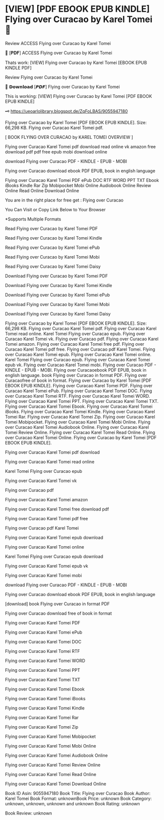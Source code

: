 # [VIEW] [PDF EBOOK EPUB KINDLE] Flying over Curacao by  Karel Tomei 💜
Review ACCESS Flying over Curacao by Karel Tomei

💓 [𝐏𝐃𝐅] ACCESS Flying over Curacao by Karel Tomei

Thats work: [VIEW] Flying over Curacao by Karel Tomei [EBOOK EPUB KINDLE PDF]


Review Flying over Curacao by Karel Tomei

💜 𝗗𝗼𝘄𝗻𝗹𝗼𝗮𝗱 [𝙋𝘿𝙁] Flying over Curacao by Karel Tomei

This is working: [VIEW] Flying over Curacao by Karel Tomei [PDF EBOOK EPUB KINDLE]



🗝️ https://ueoarlolibrary.blogspot.de/ZqFoLBAS/9055947180



Flying over Curacao by Karel Tomei [PDF EBOOK EPUB KINDLE]. Size: 66,298 KB. Flying over Curacao Karel Tomei pdf.

[ BOOK FLYING OVER CURACAO by KAREL TOMEI OVERVIEW ]

Flying over Curacao Karel Tomei pdf download read online vk amazon free download pdf pdf free epub mobi download online

download Flying over Curacao PDF - KINDLE - EPUB - MOBI

Flying over Curacao download ebook PDF EPUB, book in english language

Flying over Curacao Karel Tomei PDF ePub DOC RTF WORD PPT TXT Ebook iBooks Kindle Rar Zip Mobipocket Mobi Online Audiobook Online Review Online Read Online Download Online

You are in the right place for free get : Flying over Curacao

You Can Visit or Copy Link Below to Your Browser

*Supports Multiple Formats

Read Flying over Curacao by Karel Tomei PDF

Read Flying over Curacao by Karel Tomei Kindle

Read Flying over Curacao by Karel Tomei ePub

Read Flying over Curacao by Karel Tomei Mobi

Read Flying over Curacao by Karel Tomei Daisy

Download Flying over Curacao by Karel Tomei PDF

Download Flying over Curacao by Karel Tomei Kindle

Download Flying over Curacao by Karel Tomei ePub

Download Flying over Curacao by Karel Tomei Mobi

Download Flying over Curacao by Karel Tomei Daisy

Flying over Curacao by Karel Tomei [PDF EBOOK EPUB KINDLE]. Size: 66,298 KB. Flying over Curacao Karel Tomei pdf. Flying over Curacao Karel Tomei read online. Karel Tomei Flying over Curacao epub. Flying over Curacao Karel Tomei vk. Flying over Curacao pdf. Flying over Curacao Karel Tomei amazon. Flying over Curacao Karel Tomei free pdf. Flying over Curacao Karel Tomei pdf free. Flying over Curacao pdf Karel Tomei. Flying over Curacao Karel Tomei epub. Flying over Curacao Karel Tomei online. Karel Tomei Flying over Curacao epub. Flying over Curacao Karel Tomei epub vk. Flying over Curacao Karel Tomei mobi. Flying over Curacao PDF - KINDLE - EPUB - MOBI. Flying over Curacaoebook PDF EPUB, book in english language. book Flying over Curacao in format PDF. Flying over Curacaofree of book in format. Flying over Curacao by Karel Tomei [PDF EBOOK EPUB KINDLE]. Flying over Curacao Karel Tomei PDF. Flying over Curacao Karel Tomei ePub. Flying over Curacao Karel Tomei DOC. Flying over Curacao Karel Tomei RTF. Flying over Curacao Karel Tomei WORD. Flying over Curacao Karel Tomei PPT. Flying over Curacao Karel Tomei TXT. Flying over Curacao Karel Tomei Ebook. Flying over Curacao Karel Tomei iBooks. Flying over Curacao Karel Tomei Kindle. Flying over Curacao Karel Tomei Rar. Flying over Curacao Karel Tomei Zip. Flying over Curacao Karel Tomei Mobipocket. Flying over Curacao Karel Tomei Mobi Online. Flying over Curacao Karel Tomei Audiobook Online. Flying over Curacao Karel Tomei Review Online. Flying over Curacao Karel Tomei Read Online. Flying over Curacao Karel Tomei Online. Flying over Curacao by Karel Tomei [PDF EBOOK EPUB KINDLE].

Flying over Curacao Karel Tomei pdf download

Flying over Curacao Karel Tomei read online

Karel Tomei Flying over Curacao epub

Flying over Curacao Karel Tomei vk

Flying over Curacao pdf

Flying over Curacao Karel Tomei amazon

Flying over Curacao Karel Tomei free download pdf

Flying over Curacao Karel Tomei pdf free

Flying over Curacao pdf Karel Tomei

Flying over Curacao Karel Tomei epub download

Flying over Curacao Karel Tomei online

Karel Tomei Flying over Curacao epub download

Flying over Curacao Karel Tomei epub vk

Flying over Curacao Karel Tomei mobi

download Flying over Curacao PDF - KINDLE - EPUB - MOBI

Flying over Curacao download ebook PDF EPUB, book in english language

[download] book Flying over Curacao in format PDF

Flying over Curacao download free of book in format

Flying over Curacao Karel Tomei PDF

Flying over Curacao Karel Tomei ePub

Flying over Curacao Karel Tomei DOC

Flying over Curacao Karel Tomei RTF

Flying over Curacao Karel Tomei WORD

Flying over Curacao Karel Tomei PPT

Flying over Curacao Karel Tomei TXT

Flying over Curacao Karel Tomei Ebook

Flying over Curacao Karel Tomei iBooks

Flying over Curacao Karel Tomei Kindle

Flying over Curacao Karel Tomei Rar

Flying over Curacao Karel Tomei Zip

Flying over Curacao Karel Tomei Mobipocket

Flying over Curacao Karel Tomei Mobi Online

Flying over Curacao Karel Tomei Audiobook Online

Flying over Curacao Karel Tomei Review Online

Flying over Curacao Karel Tomei Read Online

Flying over Curacao Karel Tomei Download Online

Book ID Asin: 9055947180
Book Title: Flying over Curacao
Book Author: Karel Tomei
Book Format: unknownBook Price: unknown
Book Category: unknown, unknown, unknown and unknown
Book Rating: unknown

Book Review: unknown
